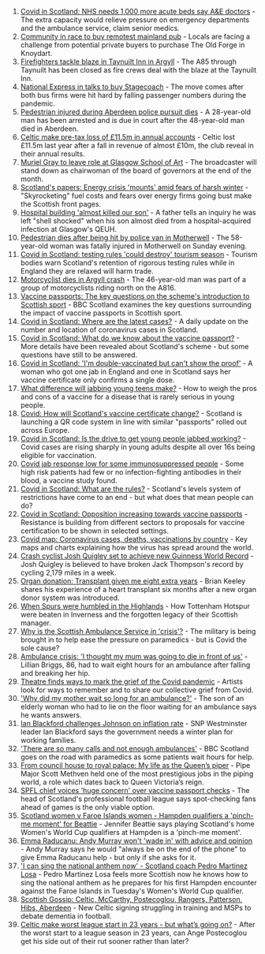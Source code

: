 1. [Covid in Scotland: NHS needs 1,000 more acute beds say A&E doctors](https://www.bbc.co.uk/news/uk-scotland-58631668?at_medium=RSS&at_campaign=KARANGA) - The extra capacity would relieve pressure on emergency departments and the ambulance service, claim senior medics.
2. [Community in race to buy remotest mainland pub](https://www.bbc.co.uk/news/uk-scotland-highlands-islands-58624724?at_medium=RSS&at_campaign=KARANGA) - Locals are facing a challenge from potential private buyers to purchase The Old Forge in Knoydart.
3. [Firefighters tackle blaze in Taynuilt Inn in Argyll](https://www.bbc.co.uk/news/uk-scotland-glasgow-west-58635792?at_medium=RSS&at_campaign=KARANGA) - The A85 through Taynuilt has been closed as fire crews deal with the blaze at the Taynuilt Inn.
4. [National Express in talks to buy Stagecoach](https://www.bbc.co.uk/news/business-58636437?at_medium=RSS&at_campaign=KARANGA) - The move comes after both bus firms were hit hard by falling passenger numbers during the pandemic.
5. [Pedestrian injured during Aberdeen police pursuit dies](https://www.bbc.co.uk/news/uk-scotland-north-east-orkney-shetland-58638245?at_medium=RSS&at_campaign=KARANGA) - A 28-year-old man has been arrested and is due in court after the 48-year-old man died in Aberdeen.
6. [Celtic make pre-tax loss of £11.5m in annual accounts](https://www.bbc.co.uk/sport/football/58635810?at_medium=RSS&at_campaign=KARANGA) - Celtic lost £11.5m last year after a fall in revenue of almost £10m, the club reveal in their annual results.
7. [Muriel Gray to leave role at Glasgow School of Art](https://www.bbc.co.uk/news/uk-scotland-glasgow-west-58635791?at_medium=RSS&at_campaign=KARANGA) - The broadcaster will stand down as chairwoman of the board of governors at the end of the month.
8. [Scotland's papers: Energy crisis 'mounts' amid fears of harsh winter](https://www.bbc.co.uk/news/uk-scotland-58633395?at_medium=RSS&at_campaign=KARANGA) - "Skyrocketing" fuel costs and fears over energy firms going bust make the Scottish front pages.
9. [Hospital building 'almost killed our son'](https://www.bbc.co.uk/news/uk-scotland-58618317?at_medium=RSS&at_campaign=KARANGA) - A father tells an inquiry he was left "shell shocked" when his son almost died from a hospital-acquired infection at Glasgow's QEUH.
10. [Pedestrian dies after being hit by police van in Motherwell](https://www.bbc.co.uk/news/uk-scotland-glasgow-west-58632053?at_medium=RSS&at_campaign=KARANGA) - The 58-year-old woman was fatally injured in Motherwell on Sunday evening.
11. [Covid in Scotland: testing rules 'could destroy' tourism season](https://www.bbc.co.uk/news/uk-scotland-58627572?at_medium=RSS&at_campaign=KARANGA) - Tourism bodies warn Scotland's retention of rigorous testing rules while in England they are relaxed will harm trade.
12. [Motorcyclist dies in Argyll crash](https://www.bbc.co.uk/news/uk-scotland-glasgow-west-58632055?at_medium=RSS&at_campaign=KARANGA) - The 46-year-old man was part of a group of motorcyclists riding north on the A816.
13. [Vaccine passports: The key questions on the scheme's introduction to Scottish sport](https://www.bbc.co.uk/sport/scotland/58588302?at_medium=RSS&at_campaign=KARANGA) - BBC Scotland examines the key questions surrounding the impact of vaccine passports in Scottish sport.
14. [Covid in Scotland: Where are the latest cases?](https://www.bbc.co.uk/news/uk-scotland-53511877?at_medium=RSS&at_campaign=KARANGA) - A daily update on the number and location of coronavirus cases in Scotland.
15. [Covid in Scotland: What do we know about the vaccine passport?](https://www.bbc.co.uk/news/uk-scotland-58422607?at_medium=RSS&at_campaign=KARANGA) - More details have been revealed about Scotland's scheme - but some questions have still to be answered.
16. [Covid in Scotland: 'I'm double-vaccinated but can't show the proof'](https://www.bbc.co.uk/news/uk-scotland-58475922?at_medium=RSS&at_campaign=KARANGA) - A woman who got one jab in England and one in Scotland says her vaccine certificate only confirms a single dose.
17. [What difference will jabbing young teens make?](https://www.bbc.co.uk/news/health-58423152?at_medium=RSS&at_campaign=KARANGA) - How to weigh the pros and cons of a vaccine for a disease that is rarely serious in young people.
18. [Covid: How will Scotland's vaccine certificate change?](https://www.bbc.co.uk/news/uk-scotland-57519070?at_medium=RSS&at_campaign=KARANGA) - Scotland is launching a QR code system in line with similar "passports" rolled out across Europe.
19. [Covid in Scotland: Is the drive to get young people jabbed working?](https://www.bbc.co.uk/news/uk-scotland-58342389?at_medium=RSS&at_campaign=KARANGA) - Covid cases are rising sharply in young adults despite all over 16s being eligible for vaccination.
20. [Covid jab response low for some immunosuppressed people](https://www.bbc.co.uk/news/health-58317261?at_medium=RSS&at_campaign=KARANGA) - Some high risk patients had few or no infection-fighting antibodies in their blood, a vaccine study found.
21. [Covid in Scotland: What are the rules?](https://www.bbc.co.uk/news/uk-scotland-53166816?at_medium=RSS&at_campaign=KARANGA) - Scotland's levels system of restrictions have come to an end - but what does that mean people can do?
22. [Covid in Scotland: Opposition increasing towards vaccine passports](https://www.bbc.co.uk/news/uk-scotland-scotland-politics-58453551?at_medium=RSS&at_campaign=KARANGA) - Resistance is building from different sectors to proposals for vaccine certification to be shown in selected settings.
23. [Covid map: Coronavirus cases, deaths, vaccinations by country](https://www.bbc.co.uk/news/world-51235105?at_medium=RSS&at_campaign=KARANGA) - Key maps and charts explaining how the virus has spread around the world.
24. [Crash cyclist Josh Quigley set to achieve new Guinness World Record](https://www.bbc.co.uk/news/uk-scotland-edinburgh-east-fife-58622023?at_medium=RSS&at_campaign=KARANGA) - Josh Quigley is believed to have broken Jack Thompson's record by cycling 2,179 miles in a week.
25. [Organ donation: Transplant given me eight extra years](https://www.bbc.co.uk/news/uk-scotland-north-east-orkney-shetland-58597168?at_medium=RSS&at_campaign=KARANGA) - Brian Keeley shares his experience of a heart transplant six months after a new organ donor system was introduced.
26. [When Spurs were humbled in the Highlands](https://www.bbc.co.uk/news/uk-scotland-highlands-islands-58542543?at_medium=RSS&at_campaign=KARANGA) - How Tottenham Hotspur were beaten in Inverness and the forgotten legacy of their Scottish manager.
27. [Why is the Scottish Ambulance Service in 'crisis'?](https://www.bbc.co.uk/news/uk-scotland-58588112?at_medium=RSS&at_campaign=KARANGA) - The military is being brought in to help ease the pressure on paramedics - but is Covid the sole cause?
28. [Ambulance crisis: 'I thought my mum was going to die in front of us'](https://www.bbc.co.uk/news/uk-scotland-edinburgh-east-fife-58585395?at_medium=RSS&at_campaign=KARANGA) - Lillian Briggs, 86, had to wait eight hours for an ambulance after falling and breaking her hip.
29. [Theatre finds ways to mark the grief of the Covid pandemic](https://www.bbc.co.uk/news/uk-scotland-58595864?at_medium=RSS&at_campaign=KARANGA) - Artists look for ways to remember and to share our collective grief from Covid.
30. ['Why did my mother wait so long for an ambulance?'](https://www.bbc.co.uk/news/uk-scotland-58591075?at_medium=RSS&at_campaign=KARANGA) - The son of an elderly woman who had to lie on the floor waiting for an ambulance says he wants answers.
31. [Ian Blackford challenges Johnson on inflation rate](https://www.bbc.co.uk/news/uk-politics-58570946?at_medium=RSS&at_campaign=KARANGA) - SNP Westminster leader Ian Blackford says the government needs a winter plan for working families.
32. ['There are so many calls and not enough ambulances'](https://www.bbc.co.uk/news/uk-scotland-58573795?at_medium=RSS&at_campaign=KARANGA) - BBC Scotland goes on the road with paramedics as some patients wait hours for help.
33. [From council house to royal palace: My life as the Queen’s piper](https://www.bbc.co.uk/news/uk-scotland-58476253?at_medium=RSS&at_campaign=KARANGA) - Pipe Major Scott Methven held one of the most prestigious jobs in the piping world, a role which dates back to Queen Victoria’s reign.
34. [SPFL chief voices 'huge concern' over vaccine passport checks](https://www.bbc.co.uk/news/uk-scotland-58537877?at_medium=RSS&at_campaign=KARANGA) - The head of Scotland's professional football league says spot-checking fans ahead of games is the only viable option.
35. [Scotland women v Faroe Islands women - Hampden qualifiers a 'pinch-me moment' for Beattie](https://www.bbc.co.uk/sport/football/58627425?at_medium=RSS&at_campaign=KARANGA) - Jennifer Beattie says playing Scotland's home Women's World Cup qualifiers at Hampden is a 'pinch-me moment'.
36. [Emma Raducanu: Andy Murray won't 'wade in' with advice and opinion](https://www.bbc.co.uk/sport/tennis/58633034?at_medium=RSS&at_campaign=KARANGA) - Andy Murray says he would "always be on the end of the phone" to give Emma Raducanu help - but only if she asks for it.
37. ['I can sing the national anthem now' - Scotland coach Pedro Martinez Losa](https://www.bbc.co.uk/sport/av/football/58631207?at_medium=RSS&at_campaign=KARANGA) - Pedro Martinez Losa feels more Scottish now he knows how to sing the national anthem as he prepares for his first Hampden encounter against the Faroe Islands in Tuesday's Women's World Cup qualifier.
38. [Scottish Gossip: Celtic, McCarthy, Postecoglou, Rangers, Patterson, Hibs, Aberdeen](https://www.bbc.co.uk/sport/football/58635717?at_medium=RSS&at_campaign=KARANGA) - New Celtic signing struggling in training and MSPs to debate dementia in football.
39. [Celtic make worst league start in 23 years - but what’s going on?](https://www.bbc.co.uk/sport/football/58617548?at_medium=RSS&at_campaign=KARANGA) - After the worst start to a league season in 23 years, can Ange Postecoglou get his side out of their rut sooner rather than later?
